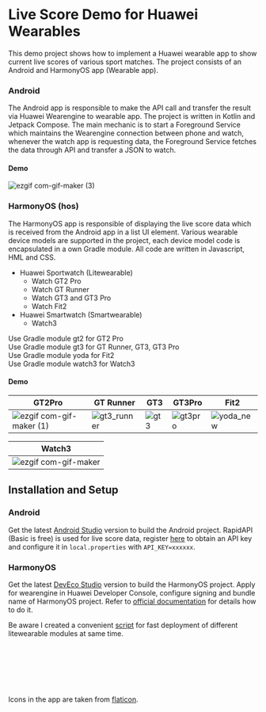 # Live Score Demo for Huawei Wearables

This demo project shows how to implement a Huawei wearable app to show current live scores of various sport matches. The project consists of an Android 
and HarmonyOS app (Wearable app). 

### Android
The Android app is responsible to make the API call and transfer the result via Huawei Wearengine to wearable app. The project is written in Kotlin and
Jetpack Compose. The main mechanic is to start a Foreground Service which maintains the Wearengine connection between phone and watch, whenever the watch app is requesting data, the Foreground Service fetches the data through API and transfer a JSON to watch.

#### Demo

![ezgif com-gif-maker (3)](https://user-images.githubusercontent.com/52449229/168605967-4c39647f-9159-4681-ae03-f54b323827b8.gif)

### HarmonyOS (hos)
The HarmonyOS app is responsible of displaying the live score data which is received from the Android app in a list UI element. 
Various wearable device models are supported in the project, each device model code is encapsulated in a own Gradle module. All code are 
written in Javascript, HML and CSS. 

- Huawei Sportwatch (Litewearable)
  - Watch GT2 Pro
  - Watch GT Runner 
  - Watch GT3 and GT3 Pro
  - Watch Fit2 
- Huawei Smartwatch (Smartwearable)
  - Watch3

Use Gradle module gt2 for GT2 Pro</br>
Use Gradle module gt3 for GT Runner, GT3, GT3 Pro</br>
Use Gradle module yoda for Fit2</br>
Use Gradle module watch3 for Watch3</br>

#### Demo

| GT2Pro        | GT Runner    | GT3          | GT3Pro | Fit2 |
| ------------- | -------------| -------------| -------| -----|
| ![ezgif com-gif-maker (1)](https://user-images.githubusercontent.com/52449229/168597232-6acfc494-c04e-470d-a1ca-28b4ee0f0d01.gif) | ![gt3_runner](https://user-images.githubusercontent.com/52449229/175099207-7fc148b1-481c-465a-a36d-d1e97fb47828.gif) | ![gt3](https://user-images.githubusercontent.com/52449229/168593261-954bc01c-3cec-4e20-8ca1-5aa4bb6bc201.gif) | ![gt3pro](https://user-images.githubusercontent.com/52449229/169787432-ffbdf13c-9ba8-4ca7-8257-a827a1b31fa4.gif) | ![yoda_new](https://user-images.githubusercontent.com/52449229/168595501-99a2c9d4-20e7-4abe-bf28-6f4c1cce1c5f.gif) |

| Watch3 |
| ------ |
| ![ezgif com-gif-maker](https://user-images.githubusercontent.com/52449229/169837078-22f32889-47d0-4a89-805c-790285d656ac.gif) |

## Installation and Setup

### Android
Get the latest [Android Studio](https://developer.android.com/studio) version to build the Android project.
RapidAPI (Basic is free) is used for live score data, register [here](https://rapidapi.com/tipsters/api/sportscore1/) to obtain an API key and configure it in 
`local.properties` with `API_KEY=xxxxxx`.

### HarmonyOS
Get the latest [DevEco Studio](https://developer.harmonyos.com/en/develop/deveco-studio) version to build the HarmonyOS project.
Apply for wearengine in Huawei Developer Console, configure signing and bundle name of HarmonyOS project. 
Refer to [official documentation](https://developer.huawei.com/consumer/en/doc/development/connectivity-Guides/service-introduction-0000000000018585)
for details how to do it. 

Be aware I created a convenient [script](https://github.com/minkiapps/LiveScore-Wearable-Demo/blob/main/hos/build_push_litewearable_haps) for fast deployment of different litewearable modules at same time.

<br></br>
<br></br>
<br></br>
Icons in the app are taken from [flaticon](https://www.flaticon.com).
